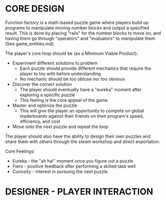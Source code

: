 # CORE DESIGN
Function factory is a math-based puzzle game where players build up programs to manipulate moving number blocks and output a specified result. This is done by placing "rails" for the number blocks to move on, and having them go through "operators" and "evaluators" to manipulate them (See game_entities.md). 

The player's core loop should be (as a Minimum Viable Product):
  - Experiment different solutions to problem
    - Each puzzle should provide different mechanics that require the player to toy with before understanding
    - No mechanic should be too obtuse nor too obvious
  - Discover the correct solution
    - The player should eventually have a "eureka" moment after exploring a specific puzzle
    - This feeling is the core appeal of the game
  - Master and optimize the puzzle
    - This will give the player an opportunity to compete on global leaderboards against their friends on their program's speed, efficiency, and cost
  - Move onto the next puzzle and repeat the loop
  
The player should also have the ability to design their own puzzles and share them with others through the steam workshop and direct exportation.

Core Feelings:
 - Eureka - the "ah ha!" moment once you figure out a puzzle
 - Fiero - positive feedback after performing a skilled task well
 - Curiosity - interest in pursuing the next puzzle

# DESIGNER - PLAYER INTERACTION
